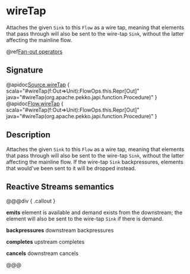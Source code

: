 # wireTap

Attaches the given `Sink` to this `Flow` as a wire tap, meaning that elements that pass through will also be sent to the wire-tap `Sink`, without the latter affecting the mainline flow.

@ref[Fan-out operators](../index.md#fan-out-operators)

## Signature

@apidoc[Source.wireTap](Source) { scala="#wireTap(f:Out=&gt;Unit):FlowOps.this.Repr[Out]" java="#wireTap(org.apache.pekko.japi.function.Procedure)" }
@apidoc[Flow.wireTap](Flow) { scala="#wireTap(f:Out=&gt;Unit):FlowOps.this.Repr[Out]" java="#wireTap(org.apache.pekko.japi.function.Procedure)" }


## Description

Attaches the given `Sink` to this `Flow` as a wire tap, meaning that elements that pass
through will also be sent to the wire-tap `Sink`, without the latter affecting the mainline flow.
If the wire-tap `Sink` backpressures, elements that would've been sent to it will be dropped instead.

## Reactive Streams semantics

@@@div { .callout }

**emits** element is available and demand exists from the downstream; the element will
also be sent to the wire-tap `Sink` if there is demand.

**backpressures** downstream backpressures

**completes** upstream completes

**cancels** downstream cancels

@@@

